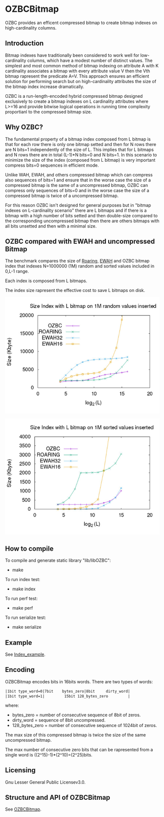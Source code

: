 
# OZBCBitmap
OZBC provides an efficent compressed bitmap 
to create bitmap indexes on high-cardinality columns.


## Introduction
Bitmap indexes have traditionally been considered
to work well for low-cardinality columns,
which have a modest number of distinct values.
The simplest and most common method of bitmap indexing 
on attribute A with K cardinality associates a bitmap
with every attribute value V then the Vth bitmap rapresent
the predicate A=V. 
This approach ensures an efficient solution for performing
search but on high-cardinality attributes the size of the 
bitmap index increase dramatically.

OZBC is a run-length-encoded hybrid 
compressed bitmap designed exclusively to create
a bitmap indexes on L cardinality attributes where L>=16
and provide bitwise logical operations in running time
complexity proportianl to the compressed bitmap size.

## Why OZBC?
The fundamental property of a bitmap index composed from
L bitmap is that for each row there is only one bitmap 
setted and then for N rows there are N bits=1 independently
of the size of L. This implies that for L bitmaps and N rows
there are in total (L-1)*N bits=0 and N bits=1.
In this scenario to minimize the size of the index (composed
from L bitmap) is very important compress bits=0 sequences in
efficient mode.

Unlike WAH, EWAH, and others compressed bitmap which
can compress also sequences of bits=1 and ensure that in the
worse case the size of a compressed bitmap is the same of
a uncompressed bitmap, OZBC can compress only sequences of 
bits=0 and in the worse case the size of a compressed bitmap
is twice of a uncompressed bitmap.

For this reason OZBC isn't designed for general purposes
but in "bitmap indexes on L-cardinality scenario" there
are L bitmaps and if there is a bitmap with a high number 
of bits setted and then double-size compared to the
corresponding uncompressed bitmap then there are others
bitmaps with all bits unsetted and then with a minimal size.

## OZBC compared with EWAH and uncompressed Bitmap
The benchmark compares the size of [Roaring],
[EWAH] and OZBC bitmap index that indexes
N=1000000 (1M) random and sorted values included in 0,L-1 range. 

Each index is composed from L bitmaps.

The index size rapresent the effective cost to save L bitmaps on disk.

![Alt text](./pictures/size_unsorted.jpg?raw=true "")

![Alt text](./pictures/size_sorted.jpg?raw=true "")


[EWAH]: https://github.com/lemire/EWAHBoolArray
[Roaring]: https://github.com/RoaringBitmap/CRoaring

## How to compile
To compile and generate static library "lib/libOZBC":
- make

To run index test:
- make index

To run perf test:
- make perf

To run serialize test:
- make serialize


## Example
See [Index_example].

[Index_example]: ./test/index.cpp

## Encoding
OZBCBitmap encodes bits in 16bits words.
There are two types of words:

    |1bit type_word=0|7bit    bytes_zero|8bit     dirty_word|
    |1bit type_word=1|         15bit 128_bytes_zero         |

where:
- bytes_zero = number of consecutive sequence of 8bit of zeros.
- dirty_word = sequence of 8bit uncompressed.
- 128_bytes_zero = number of consecutive sequence of 1024bit of zeros.

The max size of this compressed bitmap is twice the size of the same
uncompressed bitmap.

The max number of consecutive zero bits that can be rapresented
from a single word is ((2^15)-1)*(2^10)=(2^25)bits.

## Licensing
Gnu Lesser General Public Licensev3.0.

## Structure and API of OZBCBitmap
See [OZBCBitmap].

[OZBCBitmap]: /headers/ozbcbitmap.h

